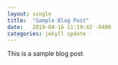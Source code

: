 ```yaml
---
layout: single
title:  "Sample Blog Post"
date:   2019-04-16 11:19:42 -0400
categories: jekyll update
---
```


This is a sample blog post
